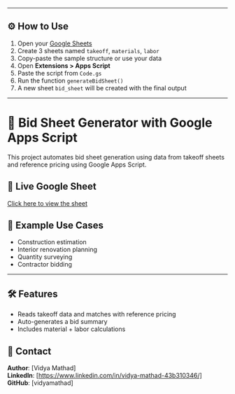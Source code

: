 
---

## ⚙️ How to Use

1. Open your [Google Sheets](https://sheets.google.com)
2. Create 3 sheets named `takeoff`, `materials`, `labor`
3. Copy-paste the sample structure or use your data
4. Open **Extensions > Apps Script**
5. Paste the script from `Code.gs`
6. Run the function `generateBidSheet()`
7. A new sheet `bid_sheet` will be created with the final output

---
# 🧾 Bid Sheet Generator with Google Apps Script

This project automates bid sheet generation using data from takeoff sheets and reference pricing using Google Apps Script.

## 🔗 Live Google Sheet
[Click here to view the sheet](https://docs.google.com/spreadsheets/d/1SEh7Qco46gm-HS7ocgm3lnLia80GNyH2j90yE9eW-V8/edit?gid=501347313#gid=501347313)


## 📌 Example Use Cases

- Construction estimation
- Interior renovation planning
- Quantity surveying
- Contractor bidding

---

## 🛠 Features
- Reads takeoff data and matches with reference pricing
- Auto-generates a bid summary
- Includes material + labor calculations

## 📧 Contact

**Author**: [Vidya Mathad]  
**LinkedIn**: [https://www.linkedin.com/in/vidya-mathad-43b310346/]  
**GitHub**: [vidyamathad]  
